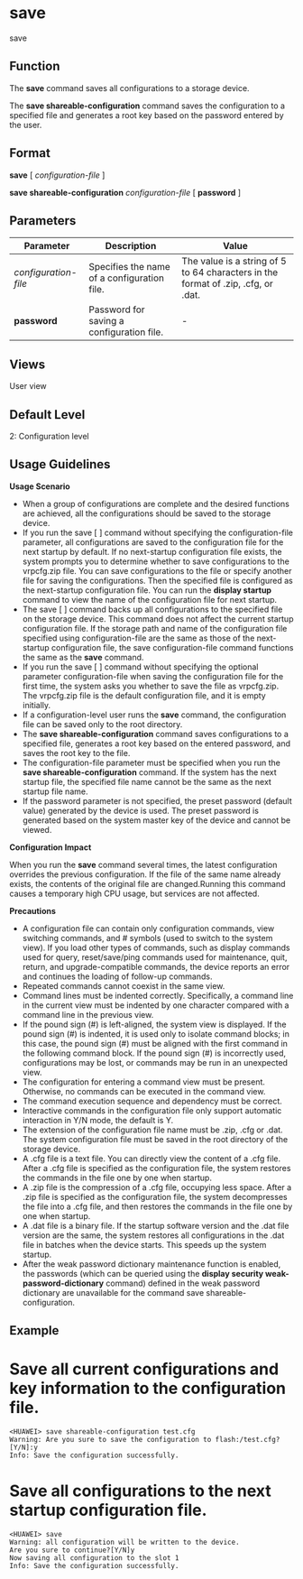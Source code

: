 save
====

save

Function
--------



The **save** command saves all configurations to a storage device.

The **save shareable-configuration** command saves the configuration to a specified file and generates a root key based on the password entered by the user.




Format
------

**save** [ *configuration-file* ]

**save shareable-configuration** *configuration-file* [ **password** ]


Parameters
----------

| Parameter | Description | Value |
| --- | --- | --- |
| *configuration-file* | Specifies the name of a configuration file. | The value is a string of 5 to 64 characters in the format of .zip, .cfg, or .dat. |
| **password** | Password for saving a configuration file. | - |



Views
-----

User view


Default Level
-------------

2: Configuration level


Usage Guidelines
----------------

**Usage Scenario**

* When a group of configurations are complete and the desired functions are achieved, all the configurations should be saved to the storage device.
* If you run the save [ <configuration-file> ] command without specifying the configuration-file parameter, all configurations are saved to the configuration file for the next startup by default. If no next-startup configuration file exists, the system prompts you to determine whether to save configurations to the vrpcfg.zip file. You can save configurations to the file or specify another file for saving the configurations. Then the specified file is configured as the next-startup configuration file. You can run the **display startup** command to view the name of the configuration file for next startup.
* The save [ <configuration-file> ] command backs up all configurations to the specified file on the storage device. This command does not affect the current startup configuration file. If the storage path and name of the configuration file specified using configuration-file are the same as those of the next-startup configuration file, the save configuration-file command functions the same as the **save** command.
* If you run the save [ <configuration-file> ] command without specifying the optional parameter configuration-file when saving the configuration file for the first time, the system asks you whether to save the file as vrpcfg.zip. The vrpcfg.zip file is the default configuration file, and it is empty initially.
* If a configuration-level user runs the **save** command, the configuration file can be saved only to the root directory.
* The **save shareable-configuration** command saves configurations to a specified file, generates a root key based on the entered password, and saves the root key to the file.
* The configuration-file parameter must be specified when you run the **save shareable-configuration** command. If the system has the next startup file, the specified file name cannot be the same as the next startup file name.
* If the password parameter is not specified, the preset password (default value) generated by the device is used. The preset password is generated based on the system master key of the device and cannot be viewed.

**Configuration Impact**

When you run the **save** command several times, the latest configuration overrides the previous configuration. If the file of the same name already exists, the contents of the original file are changed.Running this command causes a temporary high CPU usage, but services are not affected.

**Precautions**

* A configuration file can contain only configuration commands, view switching commands, and # symbols (used to switch to the system view). If you load other types of commands, such as display commands used for query, reset/save/ping commands used for maintenance, quit, return, and upgrade-compatible commands, the device reports an error and continues the loading of follow-up commands.
* Repeated commands cannot coexist in the same view.
* Command lines must be indented correctly. Specifically, a command line in the current view must be indented by one character compared with a command line in the previous view.
* If the pound sign (#) is left-aligned, the system view is displayed. If the pound sign (#) is indented, it is used only to isolate command blocks; in this case, the pound sign (#) must be aligned with the first command in the following command block. If the pound sign (#) is incorrectly used, configurations may be lost, or commands may be run in an unexpected view.
* The configuration for entering a command view must be present. Otherwise, no commands can be executed in the command view.
* The command execution sequence and dependency must be correct.
* Interactive commands in the configuration file only support automatic interaction in Y/N mode, the default is Y.
* The extension of the configuration file name must be .zip, .cfg or .dat. The system configuration file must be saved in the root directory of the storage device.
* A .cfg file is a text file. You can directly view the content of a .cfg file. After a .cfg file is specified as the configuration file, the system restores the commands in the file one by one when startup.
* A .zip file is the compression of a .cfg file, occupying less space. After a .zip file is specified as the configuration file, the system decompresses the file into a .cfg file, and then restores the commands in the file one by one when startup.
* A .dat file is a binary file. If the startup software version and the .dat file version are the same, the system restores all configurations in the .dat file in batches when the device starts. This speeds up the system startup.
* After the weak password dictionary maintenance function is enabled, the passwords (which can be queried using the **display security weak-password-dictionary** command) defined in the weak password dictionary are unavailable for the command save shareable-configuration.


Example
-------

# Save all current configurations and key information to the configuration file.
```
<HUAWEI> save shareable-configuration test.cfg
Warning: Are you sure to save the configuration to flash:/test.cfg? [Y/N]:y
Info: Save the configuration successfully.

```

# Save all configurations to the next startup configuration file.
```
<HUAWEI> save
Warning: all configuration will be written to the device.
Are you sure to continue?[Y/N]y
Now saving all configuration to the slot 1
Info: Save the configuration successfully.

```